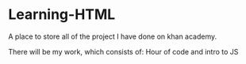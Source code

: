 # Learning-HTML
A place to store all of the project I have done on khan academy.

There will be my work, which consists of: Hour of code and intro to JS
